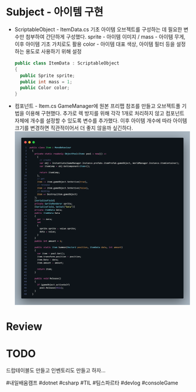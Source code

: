 # Subject - 아이템 구현
* ScriptableObject - ItemData.cs
	기초 아이템 오브젝트를 구성하는 데 필요한 변수만 첨부하여 간단하게 구성했다.
	sprite - 아이템 이미지 / mass - 아이템 무게, 이후 아이템 기초 가치로도 활용
	color - 아이템 대표 색상, 아이템 필터 등을 설정하는 용도로 사용하기 위해 설정
	```C#
	public class ItemData : ScriptableObject
	{
	  public Sprite sprite;
	  public int mass = 1;
	  public Color color;
	}
	```


* 컴포넌트 - Item.cs
	GameManager에 원본 프리팹 참조를 만들고 오브젝트풀 기법을 이용해 구현했다. 추가로 렉 방지를 위해 각각 1개로 처리하지 않고 컴포넌트 자체에 개수를 설정할 수 있도록 변수를 추가했다. 이후 아이템 개수에 따라 아이템 크기를 변경하면 직관적이어서 더 좋지 않을까 싶긴하다.
	![image](20250418_1.png)

# Review


# TODO
드랍테이블도 만들고 인벤토리도 만들고 하자...


#내일배움캠프 #dotnet #csharp #TIL #팀스파르타 #devlog #consoleGame